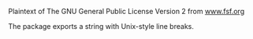 Plaintext of The GNU General Public License Version 2 from www.fsf.org

The package exports a string with Unix-style line breaks.
